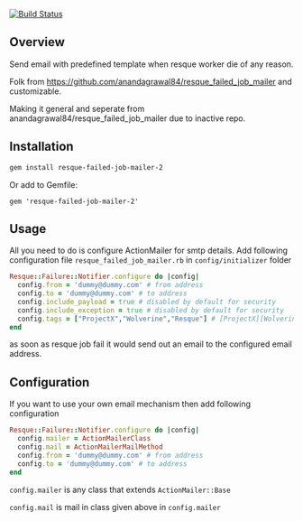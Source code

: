 [![Build Status](https://travis-ci.org/heosuax/resque_failed_job_mailer.svg?branch=master)](https://travis-ci.org/heosuax/resque_failed_job_mailer)

Overview
--------

Send email with predefined template when resque worker die of any reason.

Folk from https://github.com/anandagrawal84/resque_failed_job_mailer and customizable.

Making it general and seperate from anandagrawal84/resque_failed_job_mailer due to inactive repo.


Installation
------------

```bash
gem install resque-failed-job-mailer-2
```

Or add to Gemfile:

```
gem 'resque-failed-job-mailer-2'
```


Usage
-----
All you need to do is configure ActionMailer for smtp details. Add following configuration file `resque_failed_job_mailer.rb` in `config/initializer` folder

```ruby
Resque::Failure::Notifier.configure do |config|
  config.from = 'dummy@dummy.com' # from address
  config.to = 'dummy@dummy.com' # to address
  config.include_payload = true # disabled by default for security
  config.include_exception = true # disabled by default for security
  config.tags = ["ProjectX","Wolverine","Resque"] # [ProjectX][Wolverine][Resque] tag displayed in email summary
end
```

as soon as resque job fail it would send out an email to the configured email address.

Configuration
-------------

If you want to use your own email mechanism then add following configuration

```ruby
Resque::Failure::Notifier.configure do |config|
  config.mailer = ActionMailerClass
  config.mail = ActionMailerMailMethod
  config.from = 'dummy@dummy.com' # from address
  config.to = 'dummy@dummy.com' # to address
end
```

`config.mailer` is any class that extends `ActionMailer::Base`

`config.mail` is mail in class given above in `config.mailer`
